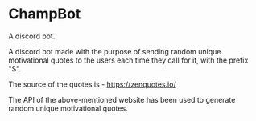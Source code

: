 # ChampBot
A discord bot.

A discord bot made with the purpose of sending random unique motivational quotes to the users each time they call for it, with the prefix "$".

The source of the quotes is - https://zenquotes.io/

The API of the above-mentioned website has been used to generate random unique motivational quotes.
